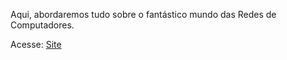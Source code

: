 Aqui, abordaremos tudo sobre o fantástico mundo das Redes de Computadores.

Acesse: <a href="https://orodolfoso.github.io/Redes-de-Computadores---BR/">Site</a>
